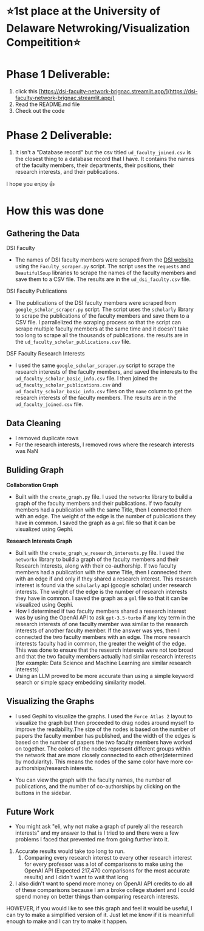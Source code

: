 # ⭐1st place at the University of Delaware Netwroking/Visualization Compeitition⭐

# Phase 1 Deliverable:
1. click this [https://dsi-faculty-network-brignac.streamlit.app/](https://dsi-faculty-network-brignac.streamlit.app/)
2. Read the README.md file
3. Check out the code

# Phase 2 Deliverable:
1. It isn't a "Database record" but the csv titled `ud_faculty_joined.csv` is the closest thing to a database record that I have. It contains the names of the faculty members, their departments, their positions, their research interests, and their publications.


I hope you enjoy 👍

# How this was done


## Gathering the Data

DSI Faculty
- The names of DSI faculty members were scraped from the [DSI website]('https://dsi.udel.edu/faculty/') using the `Faculty_scraper.py` script. The script uses the `requests` and `BeautifulSoup` libraries to scrape the names of the faculty members and save them to a CSV file. The results are in the `ud_dsi_faculty.csv` file.


DSI Faculty Publications
- The publications of the DSI faculty members were scraped from `google_scholar_scraper.py` script. The script uses the `scholarly` library to scrape the publications of the faculty members and save them to a CSV file. I parrallelized the scraping process so that the script can scrape multiple faculty members at the same time and it doesn't take too long to scrape all the thousands of publications. the results are in the `ud_faculty_scholar_publications.csv` file.


DSF Faculty Research Interests
- I used the same `google_scholar_scraper.py` script to scrape the research interests of the faculty members, and saved the interests to the `ud_faculty_scholar_basic_info.csv` file. I then joined the `ud_faculty_scholar_publications.csv` and  `ud_faculty_scholar_basic_info.csv` files on the `name` column to get the research interests of the faculty members. The results are in the `ud_faculty_joined.csv` file.




## Data Cleaning
- I removed duplicate rows
- For the research interests, I removed rows where the research interests was NaN

## Buliding Graph

**Collaboration Graph**
- Built with the `create_graph.py` file. I used the `networkx` library to build a graph of the faculty members and their publications. If two faculty members had a publication with the same Title, then I connected them with an edge. The weight of the edge is the number of publications they have in common. I saved the graph as a `gml` file so that it can be visualized using Gephi.

**Research Interests Graph**
-  Built with the `create_graph_w_research_interests.py` file. I used the `networkx` library to build a graph of the faculty members and their Research Interests, along with their co-authorship. If two faculty members had a publication with the same Title, then I connected them with an edge if and only if they shared a research interest. This research interest is found via the `scholarly` api (google scholar) under research interests. The weight of the edge is the number of research interests they have in common. I saved the graph as a `gml` file so that it can be visualized using Gephi. 
- How I determined if two faculty members shared a research interest was by using the OpenAI API to ask `gpt-3.5-turbo` if any key term in the research interests of one faculty member was similar to the research interests of another faculty member. If the answer was yes, then I connected the two faculty members with an edge. The more research interests faculty had in common, the greater the weight of the edge. This was done to ensure that the research interests were not too broad and that the two faculty members actually had similar research interests (for example: Data Science and Machine Learning are similar research interests)
- Using an LLM proved to be more accurate than using a simple keyword search or simple spacy embedding similarity model. 




## Visualizing the Graphs
- I used Gephi to visualize the graphs. I used the `Force Atlas 2` layout to visualize the graph but then proceeded to drag nodes around myself to improve the readability.The size of the nodes is based on the number of papers the faculty member has published, and the width of the edges is based on the number of
papers the two faculty members have worked on together. The colors of the nodes represent different groups within the network that are more closely connected to each other(determined by modularity). This means the nodes of the same color have more co-authorships/research interests. 

- You can view the graph with the faculty names, the number of publications, and the number of co-authorships by clicking on the buttons in the sidebar.





## Future Work

- You might ask "eli, why not make a graph of purely all the research interests" and my answer to that is I tried to and there were a few problems I faced that prevented me from going further into it.
1.  Accurate results would take too long to run.
    1.  Comparing every research interest to every other research interest for every professor was a lot of comparisons to make using the OpenAI API (Expected 217,470 comparisons for the most accurate results) and I didn't want to wait that long
2.  I also didn't want to spend more money on OpenAI API credits to do all of these comparisons because I am a broke college student and I could spend money on better things than comparing research interests.

HOWEVER, if you would like to see this graph and feel it would be useful, I can try to make a simplified version of it. Just let me know if it is meaninfull enough to make and I can try to make it happen.

